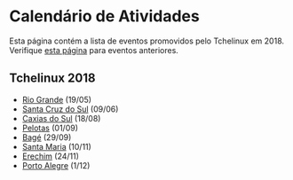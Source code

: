 Calendário de Atividades
========================

Esta página contém a lista de eventos promovidos pelo Tchelinux em 2018. Verifique [esta página](historico_eventos.md) para eventos anteriores.

## Tchelinux 2018

 * [Rio Grande](https://riogrande.tchelinux.org/) (19/05)
 * [Santa Cruz do Sul](https://santacruz.tchelinux.org/) (09/06)
 * [Caxias do Sul](https://caxias.tchelinux.org/) (18/08)
 * [Pelotas](https://pelotas.tchelinux.org/) (01/09)
 * [Bagé](https://bage.tchelinux.org/) (29/09)
 * [Santa Maria](https://santamaria.tchelinux.org/) (10/11)
 * [Erechim](https://erechim.tchelinux.org/) (24/11)
 * [Porto Alegre](https://poa.tchelinux.org/) (1/12)
